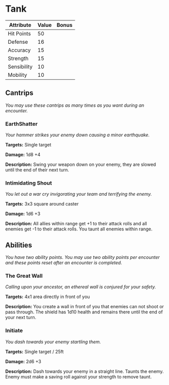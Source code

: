 # Tank

|Attribute|Value|Bonus|
|---|---|---|
|Hit Points|50|<center> </center>|
|Defense|16|<center> </center>|
|Accuracy|15|<center> </center>|
|Strength|15|<center> </center>|
|Sensibility|10|<center> </center>|
|Mobility|10|<center> </center>|


## Cantrips
_You may use these cantrips as many times as you want during an encounter._

### EarthShatter

_Your hammer strikes your enemy down causing a minor earthquake._

**Targets:** Single target

**Damage:** 1d8 +4

**Description:** Swing your weapon down on your enemy, they are slowed until the end of their next turn.

### Intimidating Shout

_You let out a war cry invigorating your team and terrifying the enemy._

**Targets:** 3x3 square around caster

**Damage:** 1d6 +3

**Description:** All allies within range get +1 to their attack rolls and all enemies get -1 to their attack rolls. You taunt all enemies within range.

## Abilities
_You have two ability points.  You may use two ability points per encounter and these points reset after an encounter is completed._

### The Great Wall
_Calling upon your ancestor, an ethereal wall is conjured for your safety._

**Targets:** 4x1 area directly in front of you

**Description:** You create a wall in front of you that enemies can not shoot or pass through. The shield has 1d10 health and remains there until the end of your next turn.

### Initiate

_You dash towards your enemy startling them._

**Targets:** Single target / 25ft

**Damage:** 2d6 +3

**Description:** Dash towards your enemy in a straight line. Taunts the enemy. Enemy must make a saving roll against your strength to remove taunt.
